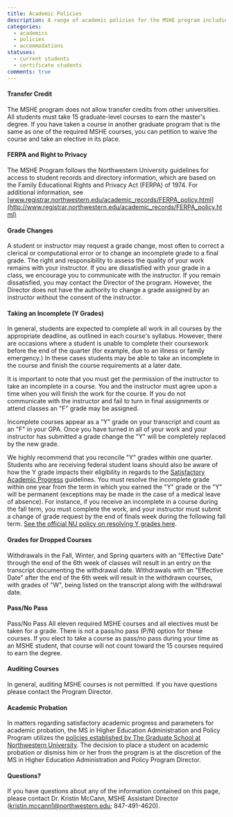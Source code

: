 ```yaml
---
title: Academic Policies
description: A range of academic policies for the MSHE program including transfer credit, FERPA and right to privacy, grade changes, taking an incomplete, grades for dropped courses, pass/no pass grades, auditing courses, academic probation and other questions. 
categories: 
  - academics
  - policies
  - accommodations
statuses:
  - current students
  - certificate students
comments: true
---
```

#### Transfer Credit

The MSHE program does not allow transfer credits from other universities. All students must take 15 graduate-level courses to earn the master's degree. If you have taken a course in another graduate program that is the same as one of the required MSHE courses, you can petition to waive the course and take an elective in its place.

#### FERPA and Right to Privacy

The MSHE Program follows the Northwestern University guidelines for access to student records and directory information, which are based on the Family Educational Rights and Privacy Act (FERPA) of 1974\. For additional information, see [www.registrar.northwestern.edu/academic_records/FERPA_policy.html](http://www.registrar.northwestern.edu/academic_records/FERPA_policy.html)

#### Grade Changes

A student or instructor may request a grade change, most often to correct a clerical or computational error or to change an incomplete grade to a final grade. The right and responsibility to assess the quality of your work remains with your instructor. If you are dissatisfied with your grade in a class, we encourage you to communicate with the instructor. If you remain dissatisfied, you may contact the Director of the program. However, the Director does not have the authority to change a grade assigned by an instructor without the consent of the instructor.

#### Taking an Incomplete (Y Grades)

In general, students are expected to complete all work in all courses by the appropriate deadline, as outlined in each course's syllabus. However, there are occasions where a student is unable to complete their coursework before the end of the quarter (for example, due to an illness or family emergency.) In these cases students may be able to take an incomplete in the course and finish the course requirements at a later date.

It is important to note that you must get the permission of the instructor to take an incomplete in a course. You and the instructor must agree upon a time when you will finish the work for the course. If you do not communicate with the instructor and fail to turn in final assignments or attend classes an "F" grade may be assigned.

Incomplete courses appear as a “Y” grade on your transcript and count as an "F" in your GPA. Once you have turned in all of your work and your instructor has submitted a grade change the "Y" will be completely replaced by the new grade.

We highly recommend that you reconcile "Y" grades within one quarter. Students who are receiving federal student loans should also be aware of how the Y grade impacts their eligibility in regards to the [Satisfactory Academic Progress](https://sesp.box.com/shared/static/8f37c2ec2978b0130140.pdf) guidelines. You must resolve the incomplete grade within one year from the term in which you earned the "Y" grade or the "Y" will be permanent (exceptions may be made in the case of a medical leave of absence). For instance, if you receive an incomplete in a course during the fall term, you must complete the work, and your instructor must submit a change of grade request by the end of finals week during the following fall term. [See the official NU policy on resolving Y grades here](http://www.registrar.northwestern.edu/academic_records/Change-Of-Grade-Policies.html).

#### Grades for Dropped Courses

Withdrawals in the Fall, Winter, and Spring quarters with an "Effective Date" through the end of the 6th week of classes will result in an entry on the transcript documenting the withdrawal date. Withdrawals with an "Effective Date" after the end of the 6th week will result in the withdrawn courses, with grades of "W", being listed on the transcript along with the withdrawal date.

#### Pass/No Pass

Pass/No Pass All eleven required MSHE courses and all electives must be taken for a grade. There is not a pass/no pass (P/N) option for these courses. If you elect to take a course as pass/no pass during your time as an MSHE student, that course will not count toward the 15 courses required to earn the degree.

#### Auditing Courses

In general, auditing MSHE courses is not permitted. If you have questions please contact the Program Director.

#### Academic Probation

In matters regarding satisfactory academic progress and parameters for academic probation, the MS in Higher Education Administration and Policy Program utilizes the [policies established by The Graduate School at Northwestern University](http://www.tgs.northwestern.edu/about/policies/general-registration-policies.html#grades). The decision to place a student on academic probation or dismiss him or her from the program is at the discretion of the MS in Higher Education Administration and Policy Program Director.

#### Questions?

If you have questions about any of the information contained on this page, please contact Dr. Kristin McCann, MSHE Assistant Director ([kristin.mccann1@northwestern.edu](mailto:kristin.mccann1@northwestern.edu); 847-491-4620).